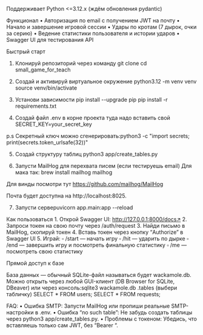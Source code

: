 Поддерживает Python <=3.12.x (ждём обновления pydantic)

Функционал
	•	Авторизация по email с получением JWT на почту
	•	Начало и завершение игровой сессии
	•	Удары по кротам (7 дырок, очки за серию)
	•	Ведение статистики пользователя и истории ударов
	•	Swagger UI для тестирования API

Быстрый старт

1. Клонируй репозиторий через команду git clone <repo-url>
cd small_game_for_teach

2. Создай и активируй виртуальное окружение python3.12 -m venv venv
source venv/bin/activate

3. Установи зависимости pip install --upgrade pip
pip install -r requirements.txt

4. Создай файл .env в корне проекта туда надо вставить свой SECRET_KEY=your_secret_key

p.s Секретный ключ можно сгенерировать:python3 -c "import secrets; print(secrets.token_urlsafe(32))"

5. Создай структуру таблиц python3 app/create_tables.py

6. Запусти MailHog для перехвата писем (если тестируешь email)
Для мака так:
brew install mailhog
mailhog

Для винды посмотри тут https://github.com/mailhog/MailHog

Почта будет доступна на http://localhost:8025.

7. Запусти серверuvicorn app.main:app --reload

Как пользоваться
	1.	Открой Swagger UI: http://127.0.0.1:8000/docs↗
	2.	Запроси токен на свою почту через /auth/request
	3.	Найди письмо в MailHog, скопируй токен
	4.	Вставь токен через кнопку “Authorize” в Swagger UI
	5.	Играй:
	▫	‎⁠/start⁠ — начать игру
	▫	‎⁠/hit⁠ — ударить по дырке
	▫	‎⁠/end⁠ — завершить игру и посмотреть финальную статистику
	▫	‎⁠/me⁠ — посмотреть свою статистику

Прямой доступ к базе

База данных — обычный SQLite-файл называться будет ‎⁠wackamole.db⁠.  Можно открыть через любой GUI-клиент (DB Browser for SQLite, DBeaver) или через консоль:sqlite3 wackamole.db
.tables (выбери табличку)
SELECT * FROM users;
SELECT * FROM requests;

FAQ:
	•	Ошибка SMTP: Запусти MailHog или пропиши реальные SMTP-настройки в ‎⁠.env⁠.
	•	Ошибка “no such table”: Не забудь создать таблицы через ‎⁠python3 app/create_tables.py⁠.
	•	Проблемы с токеном: Убедись, что вставляешь только сам JWT, без “Bearer “.